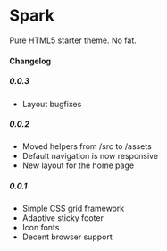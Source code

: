 Spark
=====

Pure HTML5 starter theme. No fat.

#### Changelog

##### 0.0.3
- Layout bugfixes

##### 0.0.2
- Moved helpers from /src to /assets
- Default navigation is now responsive
- New layout for the home page

##### 0.0.1
- Simple CSS grid framework
- Adaptive sticky footer
- Icon fonts
- Decent browser support



